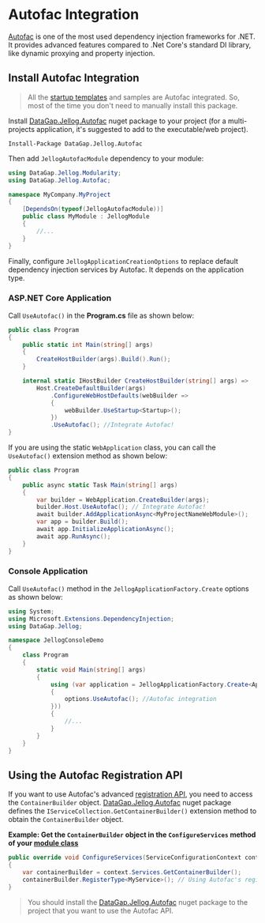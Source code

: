 # Autofac Integration

[Autofac](https://autofac.org/) is one of the most used dependency injection frameworks for .NET. It provides advanced features compared to .Net Core's standard DI library, like dynamic proxying and property injection.

## Install Autofac Integration

> All the [startup templates](Startup-Templates/Index.md) and samples are Autofac integrated. So, most of the time you don't need to manually install this package.

Install [DataGap.Jellog.Autofac](https://www.nuget.org/packages/DataGap.Jellog.Autofac) nuget package to your project (for a multi-projects application, it's suggested to add to the executable/web project).

````
Install-Package DataGap.Jellog.Autofac
````

Then add `JellogAutofacModule` dependency to your module:

```csharp
using DataGap.Jellog.Modularity;
using DataGap.Jellog.Autofac;

namespace MyCompany.MyProject
{
    [DependsOn(typeof(JellogAutofacModule))]
    public class MyModule : JellogModule
    {
        //...
    }
}
```

Finally, configure `JellogApplicationCreationOptions` to replace default dependency injection services by Autofac. It depends on the application type.

### ASP.NET Core Application

Call `UseAutofac()` in the **Program.cs** file as shown below:

````csharp
public class Program
{
    public static int Main(string[] args)
    {
        CreateHostBuilder(args).Build().Run();
    }

    internal static IHostBuilder CreateHostBuilder(string[] args) =>
        Host.CreateDefaultBuilder(args)
            .ConfigureWebHostDefaults(webBuilder =>
            {
                webBuilder.UseStartup<Startup>();
            })
            .UseAutofac(); //Integrate Autofac!
}
````

If you are using the static `WebApplication` class, you can call the `UseAutofac()` extension method as shown below:

````csharp
public class Program
{
    public async static Task Main(string[] args)
    {
        var builder = WebApplication.CreateBuilder(args);
        builder.Host.UseAutofac(); // Integrate Autofac!
        await builder.AddApplicationAsync<MyProjectNameWebModule>();
        var app = builder.Build();
        await app.InitializeApplicationAsync();
        await app.RunAsync();
    }
}
````

### Console Application

Call `UseAutofac()` method in the `JellogApplicationFactory.Create` options as shown below:

````csharp
using System;
using Microsoft.Extensions.DependencyInjection;
using DataGap.Jellog;

namespace JellogConsoleDemo
{
    class Program
    {
        static void Main(string[] args)
        {
            using (var application = JellogApplicationFactory.Create<AppModule>(options =>
            {
                options.UseAutofac(); //Autofac integration
            }))
            {
                //...
            }
        }
    }
}
````

## Using the Autofac Registration API

If you want to use Autofac's advanced [registration API](https://autofac.readthedocs.io/en/latest/register/registration.html), you need to access the `ContainerBuilder` object. [DataGap.Jellog.Autofac](https://www.nuget.org/packages/DataGap.Jellog.Autofac) nuget package defines the `IServiceCollection.GetContainerBuilder()` extension method to obtain the `ContainerBuilder` object.

**Example: Get the `ContainerBuilder` object in the `ConfigureServices` method of your [module class](Module-Development-Basics.md)**

````csharp
public override void ConfigureServices(ServiceConfigurationContext context)
{
    var containerBuilder = context.Services.GetContainerBuilder();
    containerBuilder.RegisterType<MyService>(); // Using Autofac's registration API
}
````

> You should install the [DataGap.Jellog.Autofac](https://www.nuget.org/packages/DataGap.Jellog.Autofac) nuget package to the project that you want to use the Autofac API.
